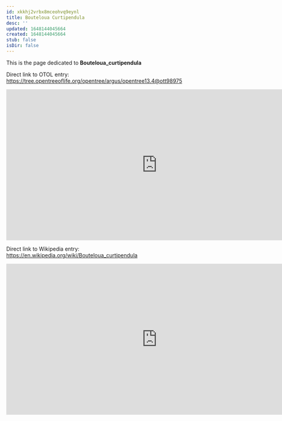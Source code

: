 ```yaml
---
id: xkkhj2vrbx8mceohvq9eynl
title: Bouteloua Curtipendula
desc: ''
updated: 1648144045664
created: 1648144045664
stub: false
isDir: false
---
```

This is the page dedicated to **Bouteloua_curtipendula**


Direct link to OTOL entry: https://tree.opentreeoflife.org/opentree/argus/opentree13.4@ott98975



<html>
    <body>
    <iframe src="https://tree.opentreeoflife.org/opentree/argus/opentree13.4@ott98975"
    width="800" height="400" frameborder="0" allowfullscreen> </iframe>
    </body>
</html>
    


Direct link to Wikipedia entry: https://en.wikipedia.org/wiki/Bouteloua_curtipendula



<html>
    <body>
    <iframe src="https://en.wikipedia.org/wiki/Bouteloua_curtipendula"
    width="800" height="400" frameborder="0" allowfullscreen> </iframe>
    </body>
</html>
    
